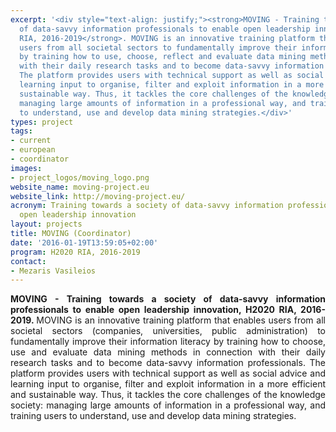 ```yaml
---
excerpt: '<div style="text-align: justify;"><strong>MOVING - Training towards a society
  of data-savvy information professionals to enable open leadership innovation, H2020
  RIA, 2016-2019</strong>. MOVING is an innovative training platform that enables
  users from all societal sectors to fundamentally improve their information literacy
  by training how to use, choose, reflect and evaluate data mining methods in connection
  with their daily research tasks and to become data-savvy information professionals.
  The platform provides users with technical support as well as social advice and
  learning input to organise, filter and exploit information in a more efficient and
  sustainable way. Thus, it tackles the core challenges of the knowledge society:
  managing large amounts of information in a professional way, and training users
  to understand, use and develop data mining strategies.</div>'
types: project
tags:
- current
- european
- coordinator
images:
- project_logos/moving_logo.png
website_name: moving-project.eu
website_link: http://moving-project.eu/
acronym: Training towards a society of data-savvy information professionals to enable
  open leadership innovation
layout: projects
title: MOVING (Coordinator)
date: '2016-01-19T13:59:05+02:00'
program: H2020 RIA, 2016-2019
contact: 
- Mezaris Vasileios
---
```

<p style="text-align: justify;"><strong>MOVING - Training towards a society of data-savvy information professionals to enable open leadership innovation, H2020 RIA, 2016-2019. </strong>MOVING is an innovative training platform that enables users from all societal sectors (companies, universities, public administration) to fundamentally improve their information literacy by training how to choose, use and evaluate data mining methods in connection with their daily research tasks and to become data-savvy information professionals. The platform provides users with technical support as well as social advice and learning input to organise, filter and exploit information in a more efficient and sustainable way. Thus, it tackles the core challenges of the knowledge society: managing large amounts of information in a professional way, and training users to understand, use and develop data mining strategies.</p>
